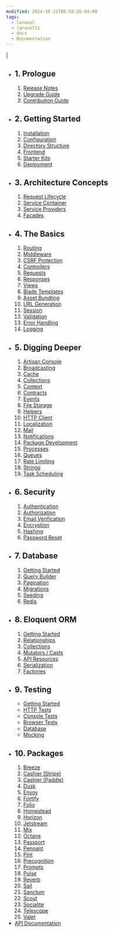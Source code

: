 ```yaml
---
modified: 2024-10-21T05:58:26-04:00
tags:
  - laravel
  - laravel11
  - docs
  - Documentation
---
```


|

- ## 1. Prologue
  1. [Release Notes](01.Prologue/01.releases.md)
  2. [Upgrade Guide](01.Prologue/02.upgrade.md)
  3. [Contribution Guide](01.Prologue/03.contributions.md)
- ## 2. Getting Started
  1. [Installation](02.Getting%20Started/01.installation.md)
  2. [Configuration](02.Getting%20Started/02.configuration.md)
  3. [Directory Structure](02.Getting%20Started/03.structure.md)
  4. [Frontend](02.Getting%20Started/04.frontend.md)
  5. [Starter Kits](02.Getting%20Started/05.starter-kits.md)
  6. [Deployment](02.Getting%20Started/06.deployment.md)
- ## 3. Architecture Concepts
  1. [Request Lifecycle](03.Architecture%20Concepts/01.lifecycle.md)
  2. [Service Container](03.Architecture%20Concepts/02.container.md)
  3. [Service Providers](03.Architecture%20Concepts/03.providers.md)
  4. [Facades](03.Architecture%20Concepts/05.facades.md)
- ## 4. The Basics
  1. [Routing](04.The%20Basics/01.routing.md)
  2. [Middleware](04.The%20Basics/02.middleware.md)
  3. [CSRF Protection](04.The%20Basics/03.csrf.md)
  4. [Controllers](04.The%20Basics/04.controllers.md)
  5. [Requests](04.The%20Basics/05.requests.md)
  6. [Responses](04.The%20Basics/06.responses.md)
  7. [Views](04.The%20Basics/07.views.md)
  8. [Blade Templates](04.The%20Basics/08.blade.md)
  9. [Asset Bundling](04.The%20Basics/09.vite.md)
  10. [URL Generation](04.The%20Basics/10.urls.md)
  11. [Session](04.The%20Basics/11.session)
  12. [Validation](04.The%20Basics/12.validation.md)
  13. [Error Handling](04.The%20Basics/13.errors.md)
  14. [Logging](04.The%20Basics/14.logging.md)
- ## 5. Digging Deeper
  1. [Artisan Console](05.Digging%20Deeper/01.artisan.md)
  2. [Broadcasting](05.Digging%20Deeper/02.broadcasting.md)
  3. [Cache](05.Digging%20Deeper/03.cache.md)
  4. [Collections](05.Digging%20Deeper/04.collections.md)
  5. [Context](05.Digging%20Deeper/05.context.md)
  6. [Contracts](05.Digging%20Deeper/06.contracts.md)
  7. [Events](05.Digging%20Deeper/07.events.md)
  8. [File Storage](05.Digging%20Deeper/08.filesystem.md)
  9. [Helpers](05.Digging%20Deeper/09.helpers.md)
  10. [HTTP Client](05.Digging%20Deeper/10.http-client.md)
  11. [Localization](05.Digging%20Deeper/11.localization.md)
  12. [Mail](05.Digging%20Deeper/12.mail.md)
  13. [Notifications](05.Digging%20Deeper/13.notifications.md)
  14. [Package Development](05.Digging%20Deeper/14.packages.md)
  15. [Processes](05.Digging%20Deeper/15.processes.md)
  16. [Queues](05.Digging%20Deeper/16.queues.md)
  17. [Rate Limiting](05.Digging%20Deeper/17.rate-limiting.md)
  18. [Strings](05.Digging%20Deeper/18.strings.md)
  19. [Task Scheduling](05.Digging%20Deeper/19.scheduling.md)
- ## 6. Security
  1. [Authentication](06.Security/01.authentication.md)
  2. [Authorization](06.Security/02.authorization.md)
  3. [Email Verification](06.Security/03.verification.md)
  4. [Encryption](06.Security/04.encryption.md)
  5. [Hashing](06.Security/05.hashing.md)
  6. [Password Reset](06.Security/06.passwords.md)
- ## 7. Database
  1. [Getting Started](07.Database/01.database.md)
  2. [Query Builder](07.Database/02.queries.md)
  3. [Pagination](07.Database/03.pagination.md)
  4. [Migrations](07.Database/04.migrations.md)
  5. [Seeding](07.Database/05.seeding.md)
  6. [Redis](07.Database/06.redis.md)
- ## 8. Eloquent ORM
  1. [Getting Started](08.Eloquent%20ORM/01.eloquent.md)
  2. [Relationships](08.Eloquent%20ORM/02.eloquent-relationships.md)
  3. [Collections](08.Eloquent%20ORM/03.eloquent-collections.md)
  4. [Mutators / Casts](08.Eloquent%20ORM/04.eloquent-mutators.md)
  5. [API Resources](08.Eloquent%20ORM/05.eloquent-resources.md)
  6. [Serialization](08.Eloquent%20ORM/06.eloquent-serialization.md)
  7. [Factories](08.Eloquent%20ORM/07.eloquent-factories.md)
- ## 9. Testing
  - [Getting Started](09.Testing/01.testing.md)
  - [HTTP Tests](09.Testing/02.http-tests.md)
  - [Console Tests](09.Testing/03.console-tests.md)
  - [Browser Tests](09.Testing/04.dusk.md)
  - [Database](09.Testing/05.database-testing.md)
  - [Mocking](09.Testing/06.mocking.md)
- ## 10. Packages
  1. [Breeze](<02.Getting%20Started/05.starter-kits#laravel breeze>)
  2. [Cashier (Stripe)](10.Packages/02.billing.md)
  3. [Cashier (Paddle)](10.Packages/03.cashier-paddle.md)
  4. [Dusk](09.Testing/04.dusk.md)
  5. [Envoy](10.Packages/05.envoy.md)
  6. [Fortify](10.Packages/06.fortify.md)
  7. [Folio](10.Packages/07.folio.md)
  8. [Homestead](10.Packages/08.homestead.md)
  9. [Horizon](10.Packages/09.horizon.md)
  10. [Jetstream](https://jetstream.laravel.com)
  11. [Mix](10.Packages/11.mix.md)
  12. [Octane](10.Packages/12.octane.md)
  13. [Passport](10.Packages/13.passport.md)
  14. [Pennant](10.Packages/14.pennant.md)
  15. [Pint](10.Packages/15.pint.md)
  16. [Precognition](10.Packages/16.precognition.md)
  17. [Prompts](10.Packages/17.prompts.md)
  18. [Pulse](10.Packages/18.pulse.md)
  19. [Reverb](10.Packages/19.reverb.md)
  20. [Sail](10.Packages/20.sail.md)
  21. [Sanctum](10.Packages/21.sanctum.md)
  22. [Scout](10.Packages/21.scout.md)
  23. [Socialite](10.Packages/22.socialite.md)
  24. [Telescope](10.Packages/23.telescope.md)
  25. [Valet](10.Packages/24.valet.md)
- [API Documentation](https://laravel.com/api/11.x/)
